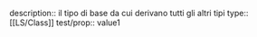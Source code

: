 description:: il tipo di base da cui derivano tutti gli altri tipi
type:: [[LS/Class]]
test/prop:: value1
